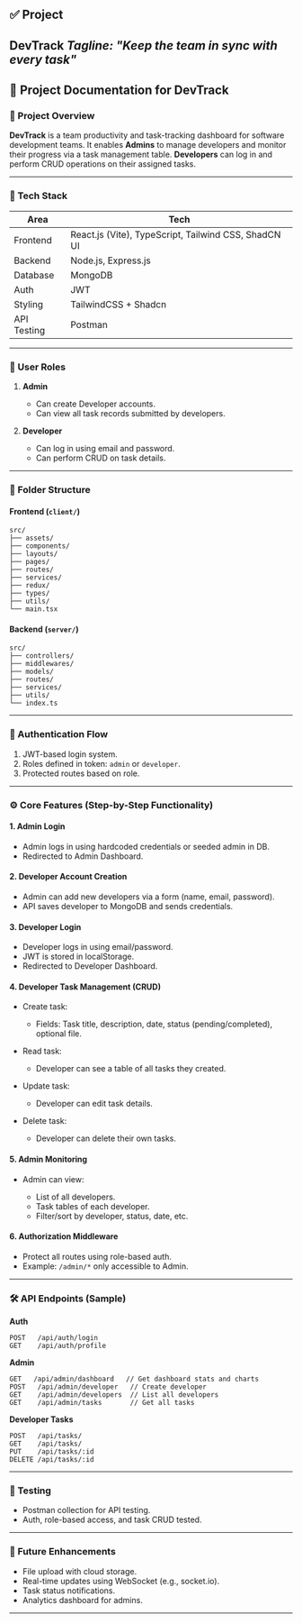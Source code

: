 ## ✅ **Project**

**DevTrack**
*Tagline: "Keep the team in sync with every task"*
---

## 📘 **Project Documentation for DevTrack**

### 📌 Project Overview

**DevTrack** is a team productivity and task-tracking dashboard for software development teams.
It enables **Admins** to manage developers and monitor their progress via a task management table.
**Developers** can log in and perform CRUD operations on their assigned tasks.

---

### 🧩 Tech Stack

| Area        | Tech                                                 |
| ----------- | ---------------------------------------------------- |
| Frontend    | React.js (Vite), TypeScript, Tailwind CSS, ShadCN UI |
| Backend     | Node.js, Express.js                                  |
| Database    | MongoDB                                              |
| Auth        | JWT                                                  |
| Styling     | TailwindCSS + Shadcn                                 |
| API Testing | Postman                                              |

---

### 👥 User Roles

1. **Admin**

   * Can create Developer accounts.
   * Can view all task records submitted by developers.
2. **Developer**

   * Can log in using email and password.
   * Can perform CRUD on task details.

---

### 📂 Folder Structure

#### Frontend (`client/`)

```
src/
├── assets/
├── components/
├── layouts/
├── pages/
├── routes/
├── services/
├── redux/
├── types/
├── utils/
└── main.tsx
```

#### Backend (`server/`)

```
src/
├── controllers/
├── middlewares/
├── models/
├── routes/
├── services/
├── utils/
└── index.ts
```

---

### 🔐 Authentication Flow

1. JWT-based login system.
2. Roles defined in token: `admin` or `developer`.
3. Protected routes based on role.

---

### ⚙️ Core Features (Step-by-Step Functionality)

#### 1. Admin Login

* Admin logs in using hardcoded credentials or seeded admin in DB.
* Redirected to Admin Dashboard.

#### 2. Developer Account Creation

* Admin can add new developers via a form (name, email, password).
* API saves developer to MongoDB and sends credentials.

#### 3. Developer Login

* Developer logs in using email/password.
* JWT is stored in localStorage.
* Redirected to Developer Dashboard.

#### 4. Developer Task Management (CRUD)

* Create task:

  * Fields: Task title, description, date, status (pending/completed), optional file.
* Read task:

  * Developer can see a table of all tasks they created.
* Update task:

  * Developer can edit task details.
* Delete task:

  * Developer can delete their own tasks.

#### 5. Admin Monitoring

* Admin can view:

  * List of all developers.
  * Task tables of each developer.
  * Filter/sort by developer, status, date, etc.

#### 6. Authorization Middleware

* Protect all routes using role-based auth.
* Example: `/admin/*` only accessible to Admin.

---

### 🛠 API Endpoints (Sample)

**Auth**

```
POST   /api/auth/login
GET    /api/auth/profile
```

**Admin**

```
GET   /api/admin/dashboard   // Get dashboard stats and charts
POST   /api/admin/developer   // Create developer
GET    /api/admin/developers  // List all developers
GET    /api/admin/tasks       // Get all tasks
```

**Developer Tasks**

```
POST   /api/tasks/
GET    /api/tasks/
PUT    /api/tasks/:id
DELETE /api/tasks/:id
```

---

### 🧪 Testing

* Postman collection for API testing.
* Auth, role-based access, and task CRUD tested.

---

### 🎯 Future Enhancements

* File upload with cloud storage.
* Real-time updates using WebSocket (e.g., socket.io).
* Task status notifications.
* Analytics dashboard for admins.

---